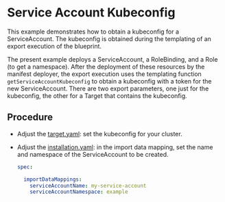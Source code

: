 # Service Account Kubeconfig

This example demonstrates how to obtain a kubeconfig for a ServiceAccount.
The kubeconfig is obtained during the templating of an export execution of the blueprint.

The present example deploys a ServiceAccount, a RoleBinding, and a Role (to get a namespace).
After the deployment of these resources by the manifest deployer, the export execution uses the templating function 
`getServiceAccountKubeconfig` to obtain a kubeconfig with a token for the new ServiceAccount.
There are two export parameters, one just for the kubeconfig, the other for a Target that contains the kubeconfig.


## Procedure

- Adjust the [target.yaml](installation/target.yaml): set the kubeconfig for your cluster.

- Adjust the [installation.yaml](installation/installation.yaml): in the import data mapping, set the name and 
  namespace of the ServiceAccount to be created.

  ```yaml
  spec:

    importDataMappings:
      serviceAccountName: my-service-account
      serviceAccountNamespace: example
  ```
